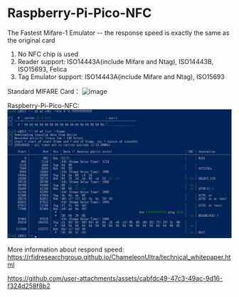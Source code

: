 # Raspberry-Pi-Pico-NFC
The Fastest Mifare-1 Emulator -- the response speed is exactly the same as the original card

1. No NFC chip is used
2. Reader support: ISO14443A(include Mifare and Ntag), ISO14443B, ISO15693, Felica
3. Tag Emulator support:  ISO14443A(include Mifare and Ntag), ISO15693

Standard MIFARE Card：
![image](https://github.com/NFC-funs/NFC-Emulator/blob/main/Doc/uid_card.png)

Raspberry-Pi-Pico-NFC:
![image](https://github.com/NFC-funs/Raspberry-Pi-Pico-NFC/blob/main/Doc/Raspberry%20Pico%20NFC%20-FDT.png)

More information about respond speed: https://rfidresearchgroup.github.io/ChameleonUltra/technical_whitepaper.html


https://github.com/user-attachments/assets/cabfdc49-47c3-49ac-9d16-f324d258f8b2

